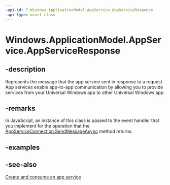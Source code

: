 ```yaml
---
-api-id: T:Windows.ApplicationModel.AppService.AppServiceResponse
-api-type: winrt class
---
```


<!-- Class syntax.
public class AppServiceResponse : Windows.ApplicationModel.AppService.IAppServiceResponse
-->

# Windows.ApplicationModel.AppService.AppServiceResponse

## -description
Represents the message that the app service sent in response to a request. App services enable app-to-app communication by allowing you to provide services from your Universal Windows app to other Universal Windows app.

## -remarks
In JavaScript, an instance of this class is passed to the event handler that you implement for the operation that the [AppServiceConnection.SendMessageAsync](appserviceconnection_sendmessageasync_1777128850.md) method returns.

## -examples

## -see-also
[Create and consume an app service](/windows/uwp/launch-resume/how-to-create-and-consume-an-app-service)